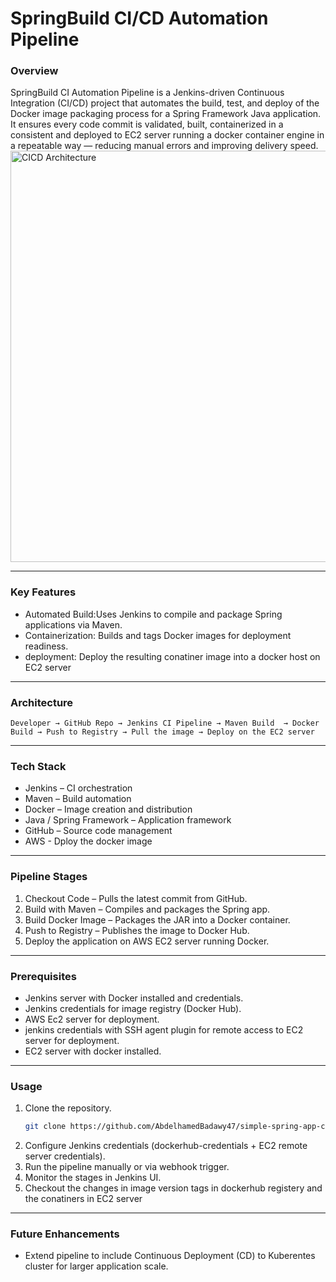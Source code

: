 # SpringBuild CI/CD Automation Pipeline

### Overview
SpringBuild CI Automation Pipeline is a Jenkins-driven Continuous Integration (CI/CD) project that automates the build, test,  and deploy of the Docker image packaging process for a Spring Framework Java application.  
It ensures every code commit is validated, built, containerized in a consistent and deployed to EC2 server running a docker container engine in a repeatable way — reducing manual errors and improving delivery speed.
<img width="1239" height="658" alt="CICD Architecture" src="https://github.com/user-attachments/assets/4390c1be-e1a0-4a12-8c4e-2db099c9b0eb" />

---

### Key Features
- Automated Build:Uses Jenkins to compile and package Spring applications via Maven.   
- Containerization: Builds and tags Docker images for deployment readiness.
- deployment: Deploy the resulting conatiner image into a docker host on EC2 server

---

### Architecture
```
Developer → GitHub Repo → Jenkins CI Pipeline → Maven Build  → Docker Build → Push to Registry → Pull the image → Deploy on the EC2 server
```

---

### Tech Stack
- Jenkins – CI orchestration  
- Maven – Build automation  
- Docker – Image creation and distribution  
- Java / Spring Framework – Application framework  
- GitHub – Source code management
- AWS - Dploy the docker image

---

### Pipeline Stages
1. Checkout Code – Pulls the latest commit from GitHub.  
2. Build with Maven – Compiles and packages the Spring app.  
3. Build Docker Image – Packages the JAR into a Docker container.  
4. Push to Registry – Publishes the image to Docker Hub.
5. Deploy the application on AWS EC2 server running Docker. 

---

### Prerequisites
- Jenkins server with Docker installed and credentials.  
- Jenkins credentials for image registry (Docker Hub).
- AWS Ec2 server for deployment.
- jenkins credentials  with SSH agent  plugin for remote access to EC2 server for deployment.
- EC2 server with docker installed.
 

---

### Usage
1. Clone the repository.  
   ```bash
   git clone https://github.com/AbdelhamedBadawy47/simple-spring-app-ci-pipeline
   ```
2. Configure Jenkins credentials  (dockerhub-credentials + EC2 remote server credentials). 
3. Run the pipeline manually or via webhook trigger.  
4. Monitor the stages in Jenkins UI.
5. Checkout the changes in image version tags in dockerhub registery and the conatiners in EC2 server

---

### Future Enhancements
- Extend pipeline to include Continuous Deployment (CD) to Kuberentes cluster for larger application scale.   
